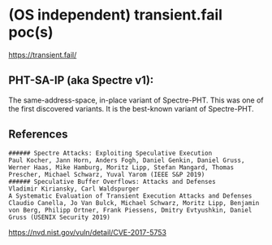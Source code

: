 # (OS independent) transient.fail poc(s)

https://transient.fail/

## PHT-SA-IP (aka Spectre v1):
The same-address-space, in-place variant of Spectre-PHT. This was one of the first discovered variants. It is the best-known variant of Spectre-PHT.

## References
    ###### Spectre Attacks: Exploiting Speculative Execution
    Paul Kocher, Jann Horn, Anders Fogh, Daniel Genkin, Daniel Gruss, Werner Haas, Mike Hamburg, Moritz Lipp, Stefan Mangard, Thomas Prescher, Michael Schwarz, Yuval Yarom (IEEE S&P 2019)
    ###### Speculative Buffer Overflows: Attacks and Defenses
    Vladimir Kiriansky, Carl Waldspurger
    A Systematic Evaluation of Transient Execution Attacks and Defenses
    Claudio Canella, Jo Van Bulck, Michael Schwarz, Moritz Lipp, Benjamin von Berg, Philipp Ortner, Frank Piessens, Dmitry Evtyushkin, Daniel Gruss (USENIX Security 2019)

https://nvd.nist.gov/vuln/detail/CVE-2017-5753
